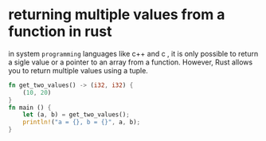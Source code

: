 





# returning multiple values from a function in rust


in system `programming` languages like c++ and c , it is only possible to return a sigle value or a pointer to an array from a function. However, Rust allows you to return multiple values using a tuple.

```rust
fn get_two_values() -> (i32, i32) {
    (10, 20)
}
fn main () {
    let (a, b) = get_two_values();
    println!("a = {}, b = {}", a, b);
}
```
